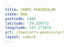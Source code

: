 ```yaml
---
title: CARRS PENINSULAR
state: NSW
postcode: 2460
latitude: -29.320772
longitude: 153.271074
url: /nsw/carrs-peninsular/
layout: suburb
---
```

